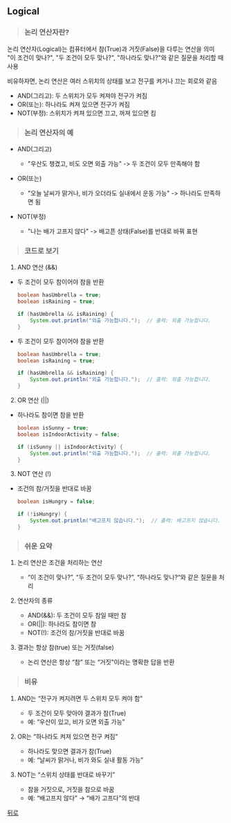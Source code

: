 ## Logical
> ### 논리 연산자란?
논리 연산자(Logical)는 컴퓨터에서 참(True)과 거짓(False)을 다루는 연산을 의미</br>
"이 조건이 맞나?", "두 조건이 모두 맞나?", "하나라도 맞나?"와 같은 질문을 처리할 때 사용

비유하자면, 논리 연산은 여러 스위치의 상태를 보고 전구를 켜거나 끄는 회로와 같음
- AND(그리고): 두 스위치가 모두 켜져야 전구가 켜짐
- OR(또는): 하나라도 켜져 있으면 전구가 켜짐
- NOT(부정): 스위치가 켜져 있으면 끄고, 꺼져 있으면 킴

> ### 논리 연산자의 예
- AND(그리고)
    - "우산도 챙겼고, 비도 오면 외출 가능" -> 두 조건이 모두 만족해야 함

- OR(또는)
    - "오늘 날씨가 맑거나, 비가 오더라도 실내에서 운동 가능" -> 하나라도 만족하면 됨

- NOT(부정)
    - "나는 배가 고프지 않다" -> 배고픈 상태(False)를 반대로 바꿔 표현

> ### 코드로 보기
1. AND 연산 (&&)
- 두 조건이 모두 참이어야 참을 반환
	```java
	boolean hasUmbrella = true;
	boolean isRaining = true;

	if (hasUmbrella && isRaining) {
		System.out.println("외출 가능합니다.");  // 출력: 외출 가능합니다.
	}
	```
- 두 조건이 모두 참이어야 참을 반환
	```java
	boolean hasUmbrella = true;
	boolean isRaining = true;

	if (hasUmbrella && isRaining) {
		System.out.println("외출 가능합니다.");  // 출력: 외출 가능합니다.
	}
	```

2. OR 연산 (||)
- 하나라도 참이면 참을 반환
	```java
	boolean isSunny = true;
	boolean isIndoorActivity = false;

	if (isSunny || isIndoorActivity) {
		System.out.println("외출 가능합니다.");  // 출력: 외출 가능합니다.
	}
	```

3. NOT 연산 (!)
- 조건의 참/거짓을 반대로 바꿈
	```java
	boolean isHungry = false;

	if (!isHungry) {
		System.out.println("배고프지 않습니다.");  // 출력: 배고프지 않습니다.
	}
	```

> ### 쉬운 요약
1.	논리 연산은 조건을 처리하는 연산
	- “이 조건이 맞나?”, “두 조건이 모두 맞나?”, “하나라도 맞나?“와 같은 질문을 처리

2.	연산자의 종류
	- AND(&&): 두 조건이 모두 참일 때만 참
	- OR(||): 하나라도 참이면 참
	- NOT(!): 조건의 참/거짓을 반대로 바꿈
3.	결과는 항상 참(true) 또는 거짓(false)
	- 논리 연산은 항상 “참” 또는 “거짓”이라는 명확한 답을 반환

> ### 비유
1.	AND는 “전구가 켜지려면 두 스위치 모두 켜야 함”
	- 두 조건이 모두 맞아야 결과가 참(True)
	- 예: “우산이 있고, 비가 오면 외출 가능”

2.	OR는 “하나라도 켜져 있으면 전구 켜짐”
	- 하나라도 맞으면 결과가 참(True)
	- 예: “날씨가 맑거나, 비가 와도 실내 활동 가능”
    
3.	NOT는 “스위치 상태를 반대로 바꾸기”
	- 참을 거짓으로, 거짓을 참으로 바꿈
	- 예: “배고프지 않다” → “배가 고프다”의 반대

[뒤로](java)